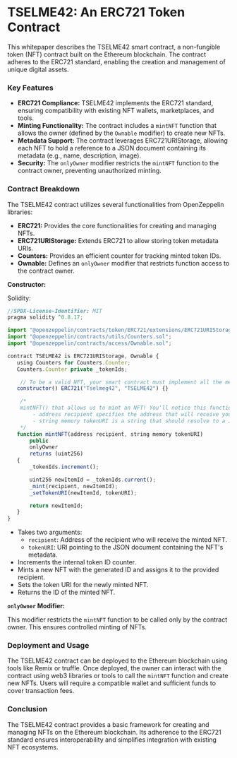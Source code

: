 # TSELME42: An ERC721 Token Contract

This whitepaper describes the TSELME42 smart contract, a non-fungible token (NFT) contract built on the Ethereum blockchain. The contract adheres to the ERC721 standard, enabling the creation and management of unique digital assets.

### Key Features

- **ERC721 Compliance:** TSELME42 implements the ERC721 standard, ensuring compatibility with existing NFT wallets, marketplaces, and tools.
- **Minting Functionality:** The contract includes a `mintNFT` function that allows the owner (defined by the `Ownable` modifier) to create new NFTs.
- **Metadata Support:** The contract leverages ERC721URIStorage, allowing each NFT to hold a reference to a JSON document containing its metadata (e.g., name, description, image).
- **Security:** The `onlyOwner` modifier restricts the `mintNFT` function to the contract owner, preventing unauthorized minting.

### Contract Breakdown

The TSELME42 contract utilizes several functionalities from OpenZeppelin libraries:

- **ERC721:** Provides the core functionalities for creating and managing NFTs.
- **ERC721URIStorage:** Extends ERC721 to allow storing token metadata URIs.
- **Counters:** Provides an efficient counter for tracking minted token IDs.
- **Ownable:** Defines an `onlyOwner` modifier that restricts function access to the contract owner.

**Constructor:**

Solidity:

```jsx
//SPDX-License-Identifier: MIT
pragma solidity ^0.8.17;

import "@openzeppelin/contracts/token/ERC721/extensions/ERC721URIStorage.sol";
import "@openzeppelin/contracts/utils/Counters.sol";
import "@openzeppelin/contracts/access/Ownable.sol";

contract TSELME42 is ERC721URIStorage, Ownable {
   using Counters for Counters.Counter;
   Counters.Counter private _tokenIds;

	// To be a valid NFT, your smart contract must implement all the methods of the ERC721 standard
   constructor() ERC721("Tselmeg42", "TSELME42") {}

	/*
	mintNFT() that allows us to mint an NFT! You'll notice this function takes in two variables:
		- address recipient specifies the address that will receive your freshly minted NFT
		- string memory tokenURI is a string that should resolve to a JSON document that describes the NFT's metadata. An NFT's metadata is really what brings it to life, allowing it to have additional properties, such as a name, description, image, and other attributes. In part 2 of this tutorial, we will describe how to configure this metadata.
	*/
   function mintNFT(address recipient, string memory tokenURI)
       public
       onlyOwner
       returns (uint256)
   {
       _tokenIds.increment();

       uint256 newItemId = _tokenIds.current();
       _mint(recipient, newItemId);
       _setTokenURI(newItemId, tokenURI);

       return newItemId;
   }
}

```

- Takes two arguments:
    - `recipient`: Address of the recipient who will receive the minted NFT.
    - `tokenURI`: URI pointing to the JSON document containing the NFT's metadata.
- Increments the internal token ID counter.
- Mints a new NFT with the generated ID and assigns it to the provided recipient.
- Sets the token URI for the newly minted NFT.
- Returns the ID of the minted NFT.

**`onlyOwner` Modifier:**

This modifier restricts the `mintNFT` function to be called only by the contract owner. This ensures controlled minting of NFTs.

### Deployment and Usage

The TSELME42 contract can be deployed to the Ethereum blockchain using tools like Remix or truffle. Once deployed, the owner can interact with the contract using web3 libraries or tools to call the `mintNFT` function and create new NFTs. Users will require a compatible wallet and sufficient funds to cover transaction fees.

### Conclusion

The TSELME42 contract provides a basic framework for creating and managing NFTs on the Ethereum blockchain. Its adherence to the ERC721 standard ensures interoperability and simplifies integration with existing NFT ecosystems.
